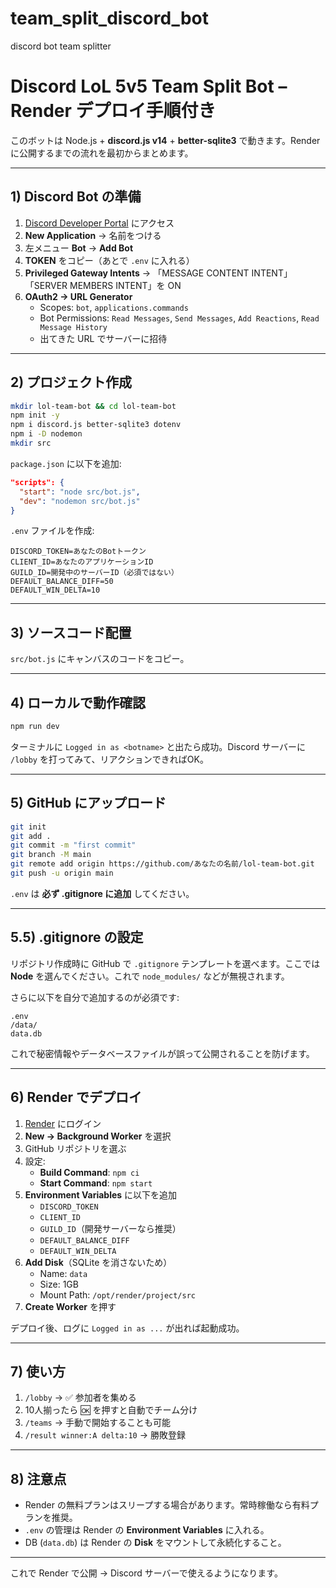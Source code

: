 # team_split_discord_bot
discord bot team splitter

# Discord LoL 5v5 Team Split Bot – Render デプロイ手順付き

このボットは Node.js + **discord.js v14** + **better-sqlite3** で動きます。Render に公開するまでの流れを最初からまとめます。

---

## 1) Discord Bot の準備

1. [Discord Developer Portal](https://discord.com/developers/applications) にアクセス
2. **New Application** → 名前をつける
3. 左メニュー **Bot** → **Add Bot**
4. **TOKEN** をコピー（あとで `.env` に入れる）
5. **Privileged Gateway Intents** → 「MESSAGE CONTENT INTENT」「SERVER MEMBERS INTENT」を ON
6. **OAuth2 → URL Generator**
   - Scopes: `bot`, `applications.commands`
   - Bot Permissions: `Read Messages`, `Send Messages`, `Add Reactions`, `Read Message History`
   - 出てきた URL でサーバーに招待

---

## 2) プロジェクト作成

```bash
mkdir lol-team-bot && cd lol-team-bot
npm init -y
npm i discord.js better-sqlite3 dotenv
npm i -D nodemon
mkdir src
```

`package.json` に以下を追加:
```json
"scripts": {
  "start": "node src/bot.js",
  "dev": "nodemon src/bot.js"
}
```

`.env` ファイルを作成:
```
DISCORD_TOKEN=あなたのBotトークン
CLIENT_ID=あなたのアプリケーションID
GUILD_ID=開発中のサーバーID（必須ではない）
DEFAULT_BALANCE_DIFF=50
DEFAULT_WIN_DELTA=10
```

---

## 3) ソースコード配置

`src/bot.js` にキャンバスのコードをコピー。

---

## 4) ローカルで動作確認

```bash
npm run dev
```

ターミナルに `Logged in as <botname>` と出たら成功。Discord サーバーに `/lobby` を打ってみて、リアクションできればOK。

---

## 5) GitHub にアップロード

```bash
git init
git add .
git commit -m "first commit"
git branch -M main
git remote add origin https://github.com/あなたの名前/lol-team-bot.git
git push -u origin main
```

`.env` は **必ず .gitignore に追加** してください。

---

## 5.5) .gitignore の設定

リポジトリ作成時に GitHub で `.gitignore` テンプレートを選べます。ここでは **Node** を選んでください。これで `node_modules/` などが無視されます。

さらに以下を自分で追加するのが必須です:
```
.env
/data/
data.db
```

これで秘密情報やデータベースファイルが誤って公開されることを防げます。

---

## 6) Render でデプロイ

1. [Render](https://dashboard.render.com/) にログイン
2. **New → Background Worker** を選択
3. GitHub リポジトリを選ぶ
4. 設定:
   - **Build Command**: `npm ci`
   - **Start Command**: `npm start`
5. **Environment Variables** に以下を追加
   - `DISCORD_TOKEN`
   - `CLIENT_ID`
   - `GUILD_ID`（開発サーバーなら推奨）
   - `DEFAULT_BALANCE_DIFF`
   - `DEFAULT_WIN_DELTA`
6. **Add Disk**（SQLite を消さないため）
   - Name: `data`
   - Size: 1GB
   - Mount Path: `/opt/render/project/src`
7. **Create Worker** を押す

デプロイ後、ログに `Logged in as ...` が出れば起動成功。

---

## 7) 使い方

1. `/lobby` → ✅ 参加者を集める
2. 10人揃ったら 🆗 を押すと自動でチーム分け
3. `/teams` → 手動で開始することも可能
4. `/result winner:A delta:10` → 勝敗登録

---

## 8) 注意点

- Render の無料プランはスリープする場合があります。常時稼働なら有料プランを推奨。
- `.env` の管理は Render の **Environment Variables** に入れる。
- DB (`data.db`) は Render の **Disk** をマウントして永続化すること。

---

これで Render で公開 → Discord サーバーで使えるようになります。
